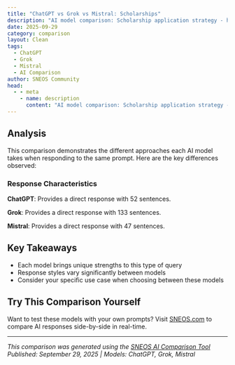 ```yaml
---
title: "ChatGPT vs Grok vs Mistral: Scholarships"
description: "AI model comparison: Scholarship application strategy - how to win full rides in 2025..."
date: 2025-09-29
category: comparison
layout: Clean
tags:
  - ChatGPT
  - Grok
  - Mistral
  - AI Comparison
author: SNEOS Community
head:
  - - meta
    - name: description
      content: "AI model comparison: Scholarship application strategy - how to win full rides in 2025..."
---
```


<ChatComparison
  title="ChatGPT vs Grok vs Mistral: Scholarships"
  prompt="Scholarship application strategy - how to win full rides in 2025"
  :responses='{
    "ChatGPT": "Winning full-ride scholarships in 2025 requires a strategic, multi-faceted approach that highlights your academic excellence, leadership, extracurricular involvement, and personal story. Here\u2019s a comprehensive strategy to maximize your chances:\n\n### 1. Start Early and Research Thoroughly\n- **Identify scholarships early**: Many full-ride scholarships have deadlines up to a year in advance. Start researching in junior year of high school or earlier.\n- **Create a spreadsheet**: Track scholarships, deadlines, requirements, award amounts, and application materials needed.\n- **Look beyond college websites**: Search local organizations, foundations, companies, and national scholarship databases like Fastweb, College Board, Cappex, and Niche.\n\n### 2. Excel Academically\n- **Maintain a high GPA**: Aim for at least a 3.7\u002B or equivalent, especially in rigorous courses (AP, IB, Honors).\n- **Prepare for standardized tests**: Although many schools are test-optional, competitive scholarships often consider SAT/ACT scores.\n- **Take advanced courses**: Show academic rigor through challenging coursework.\n- **Pursue honors and awards**: Regional, state, or national academic recognitions strengthen applications.\n\n### 3. Develop Strong Leadership and Extracurricular Profiles\n- **Lead in clubs/organizations**: Hold meaningful leadership positions.\n- **Commit long-term to activities**: Depth is often more impressive than breadth.\n- **Engage in community service**: Volunteer regularly; some scholarships focus on service-oriented students.\n- **Demonstrate unique talents or skills**: Music, athletics, STEM competitions, arts, etc.\n\n### 4. Build Relationships for Outstanding Recommendations\n- **Ask teachers, mentors early**: Give them ample time and provide your resume or summary of achievements.\n- **Choose recommenders who know you well**: Their letters should illustrate your strengths and character vividly.\n\n### 5. Craft Compelling Essays and Personal Statements\n- **Tailor essays to each scholarship**: Address the prompt specifically.\n- **Tell a compelling story**: Share challenges overcome, goals, motivations.\n- **Showcase your fit and value**: Explain why you deserve the scholarship and how you will contribute to the community or field.\n- **Proofread and get feedback**: Avoid grammatical errors and vague statements.\n\n### 6. Apply to Schools Offering Full-Ride Scholarships\n- **Research universities with full-ride scholarships**: Some schools offer automatic or competitive full rides for high achievers (e.g., University of Alabama, University of Oregon, Duke, Emory).\n- **Understand application requirements**: Some require separate scholarship applications or interviews.\n- **Meet all deadlines and provide all materials**: Missing components can disqualify you.\n\n### 7. Leverage Unique Scholarships\n- **Minority or identity-based scholarships**: Some full rides cater to underrepresented groups.\n- **Talent or career-specific scholarships**: STEM, education, healthcare, arts, etc., fields may have dedicated awards.\n- **Financial-need based scholarships**: Demonstrate genuine need accurately with FAFSA and CSS Profile.\n\n### 8. Prepare for Interviews\n- **Practice common scholarship interview questions**: Be confident, articulate, and authentic.\n- **Know your application inside-out**: Be ready to discuss your essays, achievements, and goals.\n\n### 9. Manage Your Applications Wisely\n- **Apply broadly**: Increase your chances by applying to multiple scholarships.\n- **Keep track of every submission**: Follow up if necessary.\n- **Stay organized**: Use calendars and reminders.\n\n### 10. Consider Alternative Full-Ride Options\n- **Service scholarships**: ROTC, Teach for America, AmeriCorps.\n- **Employer tuition reimbursement**: For students planning to work post-college.\n- **State-sponsored programs**: Some states have full-ride programs for top in-state students.\n\n---\n\n### Summary Timeline\n\n| Timeframe           | Action                           |\n|---------------------|---------------------------------|\n| Junior Year Start   | Research, prepare for tests, begin leadership roles |\n| Junior Year Fall/Winter | Take tests, identify scholarships, start essays |\n| Senior Year Early   | Finalize applications, request recommendations |\n| Senior Year Fall/Winter | Submit applications, prepare for interviews |\n\n---\n\n### Final Tips\n- Stay persistent and organized.\n- Focus on quality over quantity\u2014apply to scholarships where you meet criteria well.\n- Seek help from counselors, mentors, and scholarship advisors.\n- Be authentic and showcase your unique story.\n\nIf you want, I can also help you find specific scholarships or draft essays!",
    "Grok": "Winning a full-ride scholarship in 2025 requires a strategic, proactive approach that combines academic excellence, extracurricular involvement, personal storytelling, and meticulous preparation. Full-ride scholarships, which cover tuition, fees, and often living expenses, are highly competitive, so standing out is crucial. Below is a comprehensive strategy tailored for success in 2025, incorporating current trends and timeless principles.\n\n---\n\n### **1. Understand the Landscape of Full-Ride Scholarships in 2025**\nBefore diving into applications, research the types of full-ride scholarships available and the trends shaping them in 2025:\n- **Merit-Based Scholarships**: Awarded for academic performance (GPA, test scores), leadership, or talent (athletics, arts). Examples include the National Merit Scholarship or university-specific awards like the University of Alabama\u2019s Presidential Scholarship.\n- **Need-Based Scholarships**: Often tied to financial need, like the Gates Scholarship or QuestBridge National College Match for low-income, high-achieving students.\n- **Field-Specific Scholarships**: Target students pursuing specific majors (e.g., STEM, healthcare) or underrepresented groups. Many tech companies and industries are increasing funding for diversity in STEM.\n- **Institutional Scholarships**: Many colleges (e.g., Duke, USC, Vanderbilt) offer full rides to a small percentage of admits\u2014check each school\u2019s financial aid page.\n- **Emerging Trends for 2025**: With rising tuition costs, more universities are emphasizing full-ride programs to attract top talent. Additionally, there\u2019s a growing focus on sustainability, innovation, and diversity, so scholarships may prioritize applicants with demonstrated impact in these areas.\n\n**Action Step**: Create a spreadsheet of full-ride opportunities, including deadlines, eligibility criteria, and award amounts. Use resources like Scholarships.com, Fastweb, and college websites. Focus on scholarships aligning with your strengths (academics, leadership, community service, etc.).\n\n---\n\n### **2. Build a Strong Academic Foundation**\nAcademic excellence is often a prerequisite for full-ride scholarships.\n- **Aim for Top Grades**: Maintain a high GPA (ideally 3.8\u002B unweighted or equivalent). If your GPA isn\u2019t perfect, show an upward trend or explain challenges in your application.\n- **Excel in Standardized Tests**: Although many schools are test-optional, strong SAT/ACT scores can set you apart for merit-based awards. Aim for scores in the top percentile (e.g., SAT 1450\u002B or ACT 32\u002B for competitive programs). Take practice tests and consider tutoring if needed.\n- **Take Rigorous Courses**: Enroll in AP, IB, or honors classes if available. Scholarship committees value students who challenge themselves.\n- **Stay Consistent**: Academic performance over multiple years matters more than last-minute cramming.\n\n**Action Step**: If 2025 is your application year, use 2024 to shore up grades and test scores. Meet with your school counselor to map out a challenging yet manageable course load.\n\n---\n\n### **3. Craft a Compelling Personal Narrative**\nFull-ride scholarships aren\u2019t just about numbers; they\u2019re about who you are and the impact you\u2019ve made. Your story needs to resonate with reviewers.\n- **Identify Your Unique Angle**: What sets you apart? Maybe it\u2019s overcoming adversity, a passion for a cause, or a specific talent. For example, a student who started a community project to combat food insecurity has a memorable story.\n- **Show Impact**: Scholarship committees prioritize candidates who demonstrate leadership and tangible contributions. Quantify your achievements (e.g., \u201CRaised $5,000 for local charity\u201D or \u201CTutored 20 underprivileged students weekly\u201D).\n- **Align with Scholarship Values**: Tailor your narrative to match the mission of each scholarship. For instance, the Gates Scholarship emphasizes leadership and community service for underserved students\u2014highlight those traits if you\u2019re applying.\n\n**Action Step**: Write a personal statement draft early (even a year in advance). Reflect on key experiences that shaped you. Get feedback from mentors or teachers to refine your story.\n\n---\n\n### **4. Excel in Extracurriculars with Depth, Not Breadth**\nFull-ride winners often have deep involvement in a few areas rather than superficial participation in many.\n- **Leadership Roles**: Take on roles like club president, team captain, or student government officer. Scholarships value initiative and responsibility.\n- **Community Service**: Volunteer consistently in a cause you care about. Long-term commitment (e.g., 3\u002B years with a nonprofit) shows dedication.\n- **Passion Projects**: Start your own initiative\u2014a blog, fundraiser, or app\u2014if it ties to your goals. This demonstrates entrepreneurship, a trait many scholarships reward.\n- **Awards and Recognition**: Win competitions (e.g., science fairs, debate tournaments, sports) or earn state/national honors to boost your resume.\n\n**Action Step**: By early 2024, focus on 2-3 extracurriculars where you can make a significant impact. Document your contributions with specific details for applications.\n\n---\n\n### **5. Secure Strong Recommendations**\nLetters of recommendation can humanize your application and validate your achievements.\n- **Choose Wisely**: Pick teachers, counselors, or mentors who know you well and can speak to your character, work ethic, and potential.\n- **Provide Context**: Give recommenders a \u201Cbrag sheet\u201D with your accomplishments, goals, and the scholarship\u2019s focus so they can tailor their letters.\n- **Ask Early**: Request letters at least 2-3 months before deadlines to avoid last-minute stress.\n\n**Action Step**: Identify 2-3 potential recommenders by mid-2024. Build relationships with them by engaging in class or seeking their advice.\n\n---\n\n### **6. Master the Application Process**\nAttention to detail can make or break your chances.\n- **Start Early**: Many full-ride scholarships have deadlines in fall or early winter (e.g., QuestBridge deadlines are often in September). Begin preparing essays and materials in summer 2024 for 2025 applications.\n- **Tailor Every Application**: Customize essays and responses to each scholarship\u2019s prompts. Generic submissions are easy to spot and often rejected.\n- **Highlight Financial Need (If Applicable)**: For need-based full rides, complete the FAFSA and CSS Profile accurately and on time. Be transparent about your circumstances in essays if allowed.\n- **Proofread Obsessively**: Typos or sloppy formatting can hurt your credibility. Use tools like Grammarly and ask peers or family to review.\n- **Follow Up**: Confirm that all materials (transcripts, test scores, letters) are received by the deadline.\n\n**Action Step**: Set a calendar with deadlines for 2025 scholarship applications. Allocate time for drafting, revising, and submitting well ahead of due dates.\n\n---\n\n### **7. Apply to Multiple Scholarships and Colleges**\nDiversify your applications to maximize chances.\n- **Target Safety, Match, and Reach Scholarships**: Apply to a mix of highly competitive (e.g., Gates, Coca-Cola Scholars) and less competitive institutional full rides.\n- **Leverage College-Specific Scholarships**: Many universities automatically consider admitted students for full rides if they meet criteria (e.g., high GPA/test scores). Apply to schools known for generous aid, like Berea College or Cooper Union.\n- **Look for Local Opportunities**: Smaller, local scholarships often have less competition and can stack with larger awards.\n\n**Action Step**: Aim to apply to 10-15 scholarships, balancing national, regional, and school-specific options. Track progress in your spreadsheet.\n\n---\n\n### **8. Prepare for Interviews (If Required)**\nSome full-ride scholarships, like the Gates or university-specific awards, include interviews.\n- **Practice Common Questions**: Be ready to discuss your goals, challenges, and why you deserve the scholarship. Use the STAR method (Situation, Task, Action, Result) to structure answers.\n- **Show Confidence and Authenticity**: Be honest, enthusiastic, and prepared to explain anything on your application.\n- **Research the Program**: Know the scholarship\u2019s history, mission, and notable alumni to demonstrate genuine interest.\n\n**Action Step**: Conduct mock interviews with a teacher, counselor, or family member in late 2024 to build confidence.\n\n---\n\n### **9. Stay Resilient and Adaptable**\nRejection is common even for strong candidates. Persistence pays off.\n- **Learn from Feedback**: If possible, ask for feedback on unsuccessful applications to improve future ones.\n- **Keep Applying**: Don\u2019t stop after early deadlines\u2014many scholarships have later rounds or rolling admissions.\n- **Consider Alternatives**: If a full ride doesn\u2019t work out, look for partial scholarships, grants, or affordable colleges to minimize debt.\n\n**Action Step**: Maintain a positive mindset. Treat each application as a learning experience, and don\u2019t give up.\n\n---\n\n### **10. Resources and Tools for 2025**\n- **Scholarship Databases**: Fastweb, Scholarships.com, Going Merry.\n- **Test Prep**: Khan Academy (free SAT prep), ACT.org, or paid services like PrepScholar.\n- **Essay Help**: Purdue OWL for writing tips, or local writing centers.\n- **Financial Aid Info**: FAFSA.gov, College Board\u2019s CSS Profile, and school financial aid offices.\n\n---\n\n### **Final Timeline for 2025 Success**\n- **Early 2024**: Research scholarships, boost GPA, study for tests, and deepen extracurricular involvement.\n- **Mid 2024**: Draft personal statements, identify recommenders, and take standardized tests.\n- **Late 2024**: Finalize essays, submit early applications (e.g., QuestBridge in September), and prepare for interviews.\n- **Early 2025**: Submit remaining applications, follow up on materials, and attend interviews.\n- **Mid 2025**: Review offers, appeal if needed, and commit to a program.\n\n---\n\nWinning a full-ride scholarship in 2025 is achievable with preparation, authenticity, and persistence. By showcasing your academic prowess, personal story, and societal impact, while applying strategically, you can position yourself as a top contender. Start now\u2014every step builds toward your goal! If you have specific scholarships or circumstances in mind, let me know, and I can",
    "Mistral": "Winning full-ride scholarships is highly competitive, but with a strategic approach, you can significantly improve your chances. Here\u0027s a step-by-step strategy to help you win full-ride scholarships for the 2025 academic year:\n\n### 1. **Start Early**\n- **Research:** Begin researching scholarships as early as possible. Many scholarships have deadlines well in advance of the academic year.\n- **Preparation:** Gather all necessary documents, such as transcripts, letters of recommendation, and essays.\n\n### 2. **Identify Your Strengths**\n- **Academic Achievements:** Highlight your GPA, standardized test scores, and any academic awards.\n- **Extracurricular Activities:** Emphasize leadership roles, community service, and any unique skills or talents.\n- **Personal Story:** Craft a compelling narrative about your background, challenges you\u0027ve overcome, and your future goals.\n\n### 3. **Target Specific Scholarships**\n- **Merit-Based:** Look for scholarships that reward academic excellence, leadership, and community service.\n- **Need-Based:** If you have financial need, apply for scholarships that consider economic circumstances.\n- **Demographic-Based:** Seek out scholarships tailored to your specific demographic, such as ethnicity, gender, or first-generation college students.\n- **Field-Specific:** Apply for scholarships related to your intended major or career field.\n\n### 4. **Craft Strong Applications**\n- **Essays:** Write compelling essays that showcase your personality, goals, and why you deserve the scholarship. Tailor each essay to the specific scholarship.\n- **Letters of Recommendation:** Choose recommenders who know you well and can speak to your strengths and achievements.\n- **Resume:** Create a professional resume that highlights your academic and extracurricular accomplishments.\n\n### 5. **Network and Build Relationships**\n- **Mentors:** Seek out mentors who can provide guidance and support.\n- **Scholarship Offices:** Build relationships with scholarship offices at your high school or college.\n- **Community:** Engage with your community through volunteer work and leadership roles.\n\n### 6. **Stay Organized**\n- **Track Deadlines:** Use a calendar or planner to keep track of application deadlines.\n- **Follow-Up:** Follow up with scholarship committees if you haven\u0027t heard back by the expected date.\n\n### 7. **Leverage Technology**\n- **Scholarship Databases:** Use online databases like Fastweb, Scholarships.com, and the College Board\u0027s BigFuture to find scholarships.\n- **Social Media:** Follow scholarship organizations on social media for updates and additional opportunities.\n\n### 8. **Practice Interview Skills**\n- **Mock Interviews:** Practice answering common scholarship interview questions.\n- **Professionalism:** Dress professionally and arrive early for any in-person interviews.\n\n### 9. **Apply Broadly**\n- **Multiple Applications:** Apply to as many scholarships as possible to increase your chances.\n- **Local and National:** Look for both local and national scholarships.\n\n### 10. **Follow Instructions Carefully**\n- **Read Thoroughly:** Make sure you understand all the requirements and instructions for each scholarship.\n- **Proofread:** Double-check your applications for errors before submitting.\n\n### 11. **Stay Positive and Persistent**\n- **Rejections:** Don\u0027t get discouraged by rejections. Keep applying and refining your applications.\n- **Feedback:** Seek feedback from scholarship committees if you are not selected, and use it to improve future applications.\n\n### 12. **Financial Aid Office**\n- **Consult:** Regularly consult with your school\u0027s financial aid office for additional resources and opportunities.\n\nBy following these steps, you can create a comprehensive and effective strategy to increase your chances of winning full-ride scholarships for the 2025 academic year. Good luck!"
  }'
  published-date="16:28"
/>

## Analysis

This comparison demonstrates the different approaches each AI model takes when responding to the same prompt. Here are the key differences observed:

### Response Characteristics

**ChatGPT**: Provides a direct response with 52 sentences. 

**Grok**: Provides a direct response with 133 sentences. 

**Mistral**: Provides a direct response with 47 sentences. 

## Key Takeaways

- Each model brings unique strengths to this type of query
- Response styles vary significantly between models
- Consider your specific use case when choosing between these models

## Try This Comparison Yourself

Want to test these models with your own prompts? Visit [SNEOS.com](https://sneos.com) to compare AI responses side-by-side in real-time.

---

*This comparison was generated using the [SNEOS AI Comparison Tool](https://sneos.com)*
*Published: September 29, 2025 | Models: ChatGPT, Grok, Mistral*

